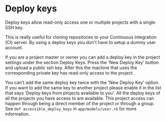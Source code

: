 # Deploy keys

Deploy keys allow read-only access one or multiple projects with a single SSH key.

This is really useful for cloning repositories to your Continuous Integration (CI) server.
By using a deploy keys you don't have to setup a dummy user account.

If you are a project master or owner you can add a deploy key in the project settings under the section Deploy Keys.
Press the 'New Deploy Key' button and upload a public ssh key.
After this the machine that uses the corresponding private key has read-only access to the project.

You can't add the same deploy key twice with the 'New Deploy Key' option.
If you want to add the same key to another project please enable it in the list that says 'Deploy keys from projects available to you'.
All the deploy keys of all the projects you have access to are available. This project access can happen through being a direct member of the project or through a group. See `def accessible_deploy_keys` in `app/models/user.rb` for more information.
